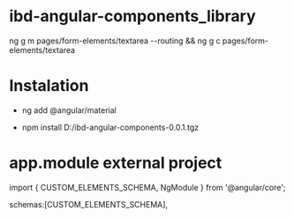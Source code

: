# ibd-angular-components_library

ng g m pages/form-elements/textarea --routing && ng g c pages/form-elements/textarea         

# Instalation

- ng add @angular/material

- npm install D:/ibd-angular-components-0.0.1.tgz


# app.module external project

import { CUSTOM_ELEMENTS_SCHEMA, NgModule } from '@angular/core';

schemas:[CUSTOM_ELEMENTS_SCHEMA],